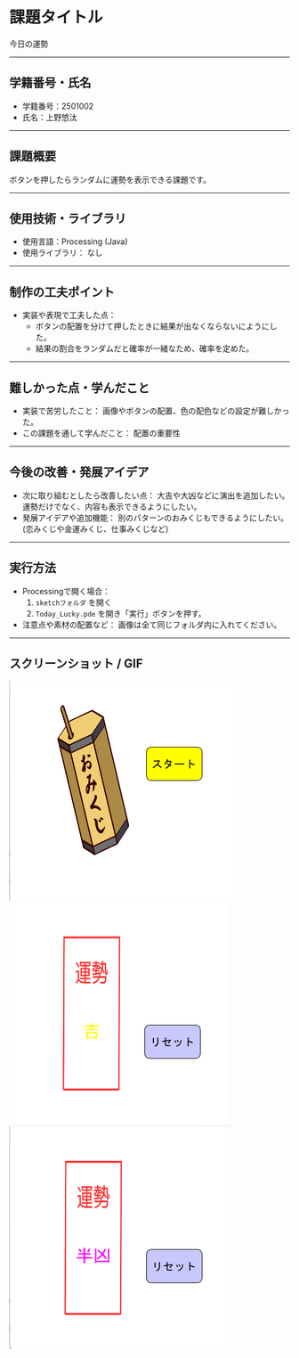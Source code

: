# 課題タイトル
今日の運勢

---

## 学籍番号・氏名
- 学籍番号：2501002
- 氏名：上野悠汰

---

## 課題概要
ボタンを押したらランダムに運勢を表示できる課題です。

---

## 使用技術・ライブラリ
- 使用言語：Processing (Java)
- 使用ライブラリ：
  なし

---

## 制作の工夫ポイント
- 実装や表現で工夫した点：
  - ボタンの配置を分けて押したときに結果が出なくならないにようにした。
  - 結果の割合をランダムだと確率が一緒なため、確率を定めた。

---

## 難しかった点・学んだこと
- 実装で苦労したこと：
  画像やボタンの配置、色の配色などの設定が難しかった。 
- この課題を通して学んだこと：
  配置の重要性

---

## 今後の改善・発展アイデア
- 次に取り組むとしたら改善したい点：
  大吉や大凶などに演出を追加したい。
  運勢だけでなく、内容も表示できるようにしたい。
- 発展アイデアや追加機能：
  別のパターンのおみくじもできるようにしたい。
  (恋みくじや金運みくじ、仕事みくじなど)

---

## 実行方法
- Processingで開く場合：
  1. `sketchフォルダ` を開く
  2. `Today_Lucky.pde` を開き「実行」ボタンを押す。
- 注意点や素材の配置など：
  画像は全て同じフォルダ内に入れてください。
---

## スクリーンショット / GIF
![作品のスクショ](Today_Lucky/screenshot1.gif)
![作品のスクショ](Today_Lucky/screenshot2.gif)
![作品のスクショ](Today_Lucky/screenshot3.gif)
